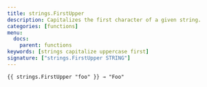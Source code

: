 ```yaml
---
title: strings.FirstUpper
description: Capitalizes the first character of a given string.
categories: [functions]
menu:
  docs:
    parent: functions
keywords: [strings capitalize uppercase first]
signature: ["strings.FirstUpper STRING"]
---
```


    {{ strings.FirstUpper "foo" }} → "Foo"
